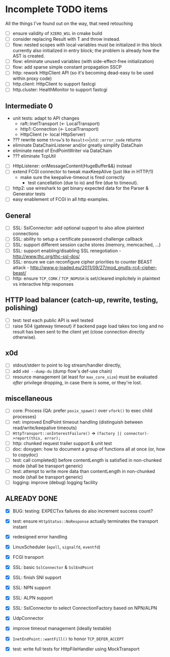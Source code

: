
# Incomplete TODO items

All the things I've found out on the way, that need retouching

- [ ] ensure validity of `XZERO_WSL` in cmake build
- [ ] consider replacing Result<T> with T and throw instead.
- [ ] flow: nested scopes with local variables must be initialized in this block
      currently also initialized in entry block;
      the problem is already how the AST is created.
- [ ] flow: eliminate unused variables (with side-effect-free initialization)
- [ ] flow: add sparse simple constant propagation SSCP
- [ ] http: rework HttpClient API (so it's becoming dead-easy to be used within proxy code)
- [ ] http.client: HttpClient to support fastcgi
- [ ] http.cluster: HealthMonitor to support fastcgi

## Intermediate 0

- unit tests: adapt to API changes
  - raft::InetTransport (<- LocalTransport)
  - http1::Connection (<- LocalTransport)
  - HttpClient (<- local HttpServer)
- ??? rewrite some `throw`'s to `Result<>`|`std::error_code` returns
- eliminate DataChainListener and/or greatly simplify DataChain
- eliminate need of EndPointWriter via DataChain
- ??? eliminate TcpUtil

- [ ] HttpListener: onMessageContent(HugeBuffer&&) instead
- [ ] extend FCGI connector to tweak maxKeepAlive (just like in HTTP/1)
  - make sure the keepalive-timeout is fired correctly
    - test cancellation (due to io) and fire (due to timeout).
- [ ] http2: use wireshark to get binary expected data for the Parser & Generator tests
- [ ] easy enablement of FCGI in all http examples.

## General

- [ ] SSL: SslConnector: add optional support to also allow plaintext connections
- [ ] SSL: ability to setup a certificate password challenge callback
- [ ] SSL: support different session cache stores (memory, memcached, ...)
- [ ] SSL: support enabling/disabling SSL renegotiation - http://www.thc.org/thc-ssl-dos/
- [ ] SSL: ensure we can reconfigure cipher priorities to counter BEAST attack - http://www.g-loaded.eu/2011/09/27/mod_gnutls-rc4-cipher-beast/
- [ ] http: ensure `TCP_CORK` / `TCP_NOPUSH` is set/cleared implicitely in plaintext vs interactive http responses

## HTTP load balancer (catch-up, rewrite, testing, polishing)

- [ ] test: test each public API is well tested
- [ ] raise 504 (gateway timeout) if backend page load takes too long and no result has been sent to the client yet (close connection directly otherwise).

## x0d

- [ ] stdout/stderr to point to log stream/handler directly,
- [ ] add `x0d --dump-du` (dump flow's def-use chain)
- [ ] resource management (at least for `max_core_size`) must be evaluated *after* privilege dropping, in case there is some, or they're lost.

## miscellaneous

- [ ] core: Process (QA: prefer `posix_spawn()` over `vfork()` to exec child processes)
- [ ] net: improved EndPoint timeout handling (distinguish between read/write/keepalive timeouts)
- [ ] `HttpTransport::onInterestFailure()` => `(factory || connector)->report(this, error);`
- [ ] http: chunked request trailer support & unit test
- [ ] doc: doxygen: how to document a group of functions all at once (or, how to copydoc)
- [ ] test: call completed() before contentLength is satisfied in non-chunked mode (shall be transport generic)
- [ ] test: attempt to write more data than contentLength in non-chunked mode (shall be transport generic)
- [ ] logging: improve (debug) logging facility

## ALREADY DONE

- [x] BUG: testing: EXPECTxx failures do also increment success count?
- [x] test: ensure `HttpStatus::NoResponse` actually terminates the transport instant
- [x] redesigned error handling
- [x] LinuxScheduler (`epoll`, `signalfd`, `eventfd`)
- [x] FCGI transport
- [x] SSL: basic `SslConnector` & `SslEndPoint`
- [x] SSL: finish SNI support
- [x] SSL: NPN support
- [x] SSL: ALPN support
- [x] SSL: SslConnector to select ConnectionFactory based on NPN/ALPN
- [x] UdpConnector
- [x] improve timeout management (ideally testable)
- [x] `InetEndPoint::wantFill()` to honor `TCP_DEFER_ACCEPT`
- [x] test: write full tests for HttpFileHandler using MockTransport

